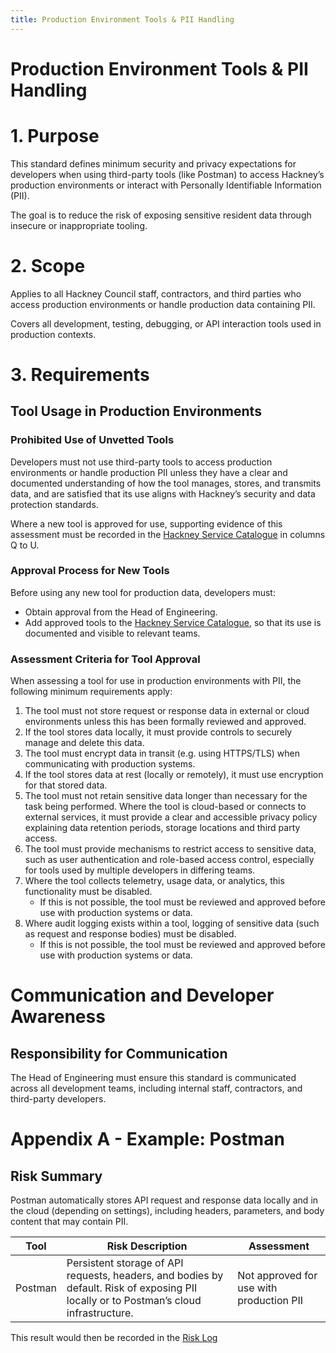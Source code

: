 ```yaml
---
title: Production Environment Tools & PII Handling
---
```


# Production Environment Tools & PII Handling
# 1. Purpose

This standard defines minimum security and privacy expectations for developers when using third-party tools (like Postman) to access Hackney’s production environments or interact with Personally Identifiable Information (PII).

The goal is to reduce the risk of exposing sensitive resident data through insecure or inappropriate tooling.

# 2. Scope

Applies to all Hackney Council staff, contractors, and third parties who access production environments or handle production data containing PII.

Covers all development, testing, debugging, or API interaction tools used in production contexts.

# 3. Requirements

## Tool Usage in Production Environments

### Prohibited Use of Unvetted Tools

Developers must not use third-party tools to access production environments or handle production PII unless they have a clear and documented understanding of how the tool manages, stores, and transmits data, and are satisfied that its use aligns with Hackney’s security and data protection standards.

Where a new tool is approved for use, supporting evidence of this assessment must be recorded in the [Hackney Service Catalogue](https://docs.google.com/spreadsheets/d/1QoinQ9Yvlr4gvUoROYAA8vDWOWyXw7-vokZmPEH296A/edit?gid=1633075159#gid=1633075159) in columns Q to U.

### Approval Process for New Tools

Before using any new tool for production data, developers must:

- Obtain approval from the Head of Engineering.
- Add approved tools to the [Hackney Service Catalogue](https://docs.google.com/spreadsheets/d/1QoinQ9Yvlr4gvUoROYAA8vDWOWyXw7-vokZmPEH296A/edit?gid=1633075159#gid=1633075159), so that its use is documented and visible to relevant teams.

### Assessment Criteria for Tool Approval

When assessing a tool for use in production environments with PII, the following minimum requirements apply:

1. The tool must not store request or response data in external or cloud environments unless this has been formally reviewed and approved.
2. If the tool stores data locally, it must provide controls to securely manage and delete this data.
3. The tool must encrypt data in transit (e.g. using HTTPS/TLS) when communicating with production systems.
4. If the tool stores data at rest (locally or remotely), it must use encryption for that stored data.
5. The tool must not retain sensitive data longer than necessary for the task being performed. Where the tool is cloud-based or connects to external services, it must provide a clear and accessible privacy policy explaining data retention periods, storage locations and third party access.
6. The tool must provide mechanisms to restrict access to sensitive data, such as user authentication and role-based access control, especially for tools used by multiple developers in differing teams.
7. Where the tool collects telemetry, usage data, or analytics, this functionality must be disabled.
   - If this is not possible, the tool must be reviewed and approved before use with production systems or data.
8. Where audit logging exists within a tool, logging of sensitive data (such as request and response bodies) must be disabled.
   - If this is not possible, the tool must be reviewed and approved before use with production systems or data.

# Communication and Developer Awareness

## Responsibility for Communication

The Head of Engineering must ensure this standard is communicated across all development teams, including internal staff, contractors, and third-party developers.

# Appendix A - Example: Postman

## Risk Summary

Postman automatically stores API request and response data locally and in the cloud (depending on settings), including headers, parameters, and body content that may contain PII.

| Tool    | Risk Description                                                                                                                               | Assessment                         |
|---------|------------------------------------------------------------------------------------------------------------------------------------------------|------------------------------------|
| Postman | Persistent storage of API requests, headers, and bodies by default. Risk of exposing PII locally or to Postman’s cloud infrastructure.         | Not approved for use with production PII |

This result would then be recorded in the [Risk Log](https://docs.google.com/spreadsheets/d/1UGbxoImySTqDLUWc1Ifbp61iN3uLjfRBaK4lvyZ55Bo/edit?gid=0#gid=0)

